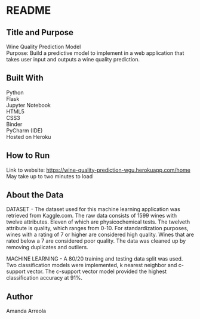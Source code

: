 ﻿# README 

## Title and Purpose
Wine Quality Prediction Model<br>
Purpose: Build a predictive model to implement in a web application that takes user input and outputs a wine quality prediction. 

## Built With
Python <br>
Flask <br>
Jupyter Notebook <br>
HTML5 <br>
CSS3 <br>
Binder <br>
PyCharm (IDE) <br>
Hosted on Heroku

## How to Run
Link to website: https://wine-quality-prediction-wgu.herokuapp.com/home
May take up to two minutes to load

## About the Data
DATASET - The dataset used for this machine learning application was retrieved from Kaggle.com. The raw data consists of 1599 wines with twelve attributes. Eleven of which are physicochemical tests. The twelveth attribute is quality, which ranges from 0-10. For standardization purposes, wines with a rating of 7 or higher are considered high quality. Wines that are rated below a 7 are considered poor quality. The data was cleaned up by removing duplicates and outliers.

MACHINE LEARNING - A 80/20 training and testing data split was used. Two classification models were implemented, k nearest neighbor and c-support vector. The c-support vector model provided the highest classification accuracy at 91%.

## Author
Amanda Arreola
